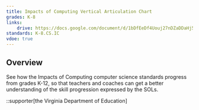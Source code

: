 ```yaml
---
title: Impacts of Computing Vertical Articulation Chart
grades: K-8
links:
    drive: https://docs.google.com/document/d/1bDfEeDf4Uouj27nDZaDDaHj5n_YvahDhyr0vReqUIZI/edit?usp=drive_link
standards: K-8.CS.IC
vdoe: true
---
```


## Overview

See how the Impacts of Computing computer science standards progress from grades K-12, so that teachers and coaches can get a better understanding of the skill progression expressed by the SOLs.

::supporter[the Virginia Department of Education]